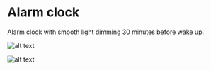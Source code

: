 # Alarm clock

Alarm clock with smooth light dimming 30 minutes before wake up.

![alt text](https://i.imgur.com/bbirjuD.png)

![alt text](https://i.imgur.com/ZfpGawT.png)
